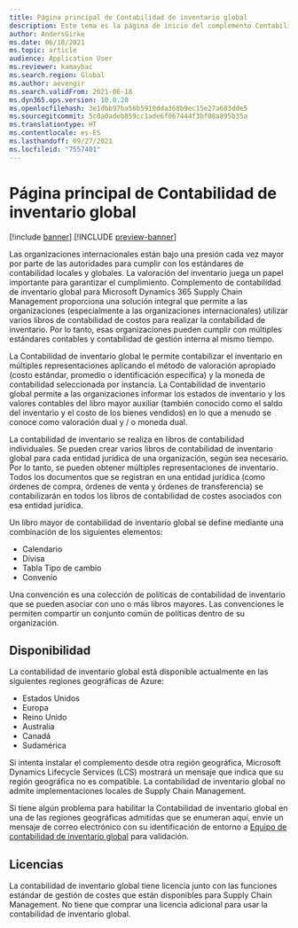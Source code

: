 ```yaml
---
title: Página principal de Contabilidad de inventario global
description: Este tema es la página de inicio del complemento Contabilidad de inventario global para Microsoft Dynamics 365 Supply Chain Management.
author: AndersGirke
ms.date: 06/18/2021
ms.topic: article
audience: Application User
ms.reviewer: kamaybac
ms.search.region: Global
ms.author: aevengir
ms.search.validFrom: 2021-06-18
ms.dyn365.ops.version: 10.0.20
ms.openlocfilehash: 3e1dbb97ba56b5910dda368b9ec15e27a683dde5
ms.sourcegitcommit: 5c0a0adeb859cc1ade6f067444f3bf08a895b35a
ms.translationtype: HT
ms.contentlocale: es-ES
ms.lasthandoff: 09/27/2021
ms.locfileid: "7557401"
---
```

# <a name="global-inventory-accounting-home-page"></a>Página principal de Contabilidad de inventario global

[!include [banner](../includes/banner.md)]
[!INCLUDE [preview-banner](../includes/preview-banner.md)]

Las organizaciones internacionales están bajo una presión cada vez mayor por parte de las autoridades para cumplir con los estándares de contabilidad locales y globales. La valoración del inventario juega un papel importante para garantizar el cumplimiento. Complemento de contabilidad de inventario global para Microsoft Dynamics 365 Supply Chain Management proporciona una solución integral que permite a las organizaciones (especialmente a las organizaciones internacionales) utilizar varios libros de contabilidad de costos para realizar la contabilidad de inventario. Por lo tanto, esas organizaciones pueden cumplir con múltiples estándares contables y contabilidad de gestión interna al mismo tiempo.

La Contabilidad de inventario global le permite contabilizar el inventario en múltiples representaciones aplicando el método de valoración apropiado (costo estándar, promedio o identificación específica) y la moneda de contabilidad seleccionada por instancia. La Contabilidad de inventario global permite a las organizaciones informar los estados de inventario y los valores contables del libro mayor auxiliar (también conocido como el saldo del inventario y el costo de los bienes vendidos) en lo que a menudo se conoce como valoración dual y / o moneda dual.

La contabilidad de inventario se realiza en libros de contabilidad individuales. Se pueden crear varios libros de contabilidad de inventario global para cada entidad jurídica de una organización, según sea necesario. Por lo tanto, se pueden obtener múltiples representaciones de inventario. Todos los documentos que se registran en una entidad jurídica (como órdenes de compra, órdenes de venta y órdenes de transferencia) se contabilizarán en todos los libros de contabilidad de costes asociados con esa entidad jurídica.

Un libro mayor de contabilidad de inventario global se define mediante una combinación de los siguientes elementos:

- Calendario
- Divisa
- Tabla Tipo de cambio
- Convenio

Una convención es una colección de políticas de contabilidad de inventario que se pueden asociar con uno o más libros mayores. Las convenciones le permiten compartir un conjunto común de políticas dentro de su organización.

## <a name="availability"></a>Disponibilidad

La contabilidad de inventario global está disponible actualmente en las siguientes regiones geográficas de Azure:

- Estados Unidos
- Europa
- Reino Unido
- Australia
- Canadá
- Sudamérica

Si intenta instalar el complemento desde otra región geográfica, Microsoft Dynamics Lifecycle Services (LCS) mostrará un mensaje que indica que su región geográfica no es compatible. La contabilidad de inventario global no admite implementaciones locales de Supply Chain Management.

Si tiene algún problema para habilitar la Contabilidad de inventario global en una de las regiones geográficas admitidas que se enumeran aquí, envíe un mensaje de correo electrónico con su identificación de entorno a [Equipo de contabilidad de inventario global](mailto:GlobalInvAccount@microsoft.com) para validación.

## <a name="licensing"></a>Licencias

La contabilidad de inventario global tiene licencia junto con las funciones estándar de gestión de costes que están disponibles para Supply Chain Management. No tiene que comprar una licencia adicional para usar la contabilidad de inventario global.
